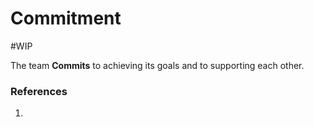 # Commitment
#WIP 

The team **Commits** to achieving its goals and to supporting each other.

### References
1. 